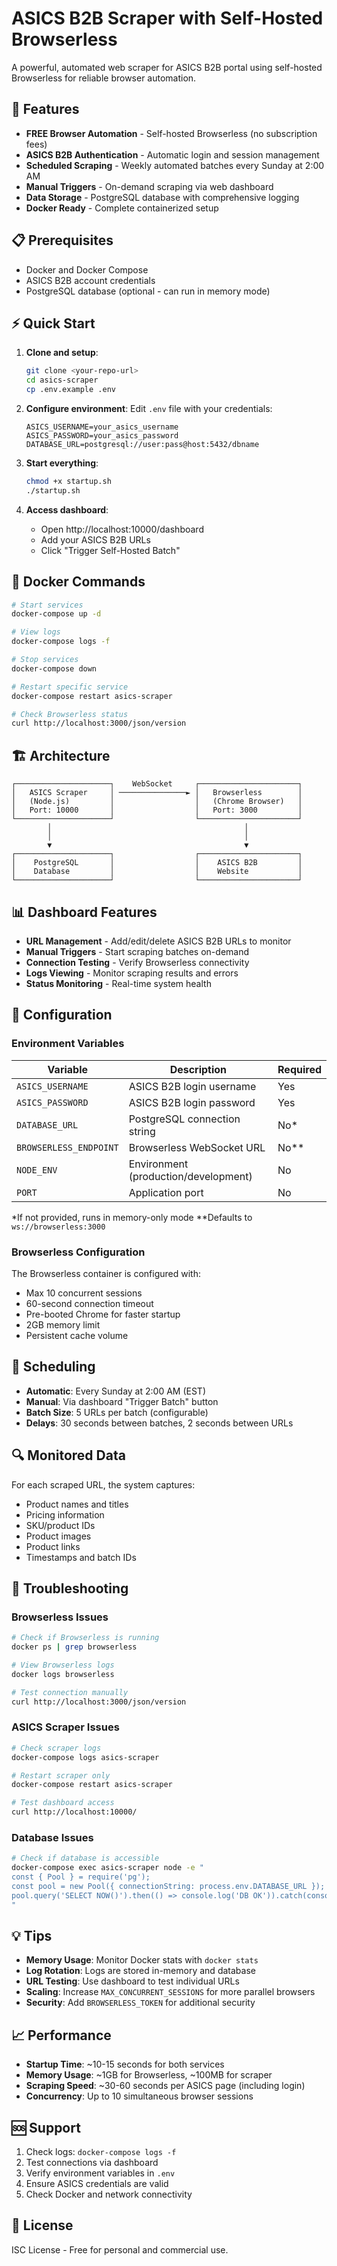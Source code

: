 # ASICS B2B Scraper with Self-Hosted Browserless

A powerful, automated web scraper for ASICS B2B portal using self-hosted Browserless for reliable browser automation.

## 🚀 Features

- **FREE Browser Automation** - Self-hosted Browserless (no subscription fees)
- **ASICS B2B Authentication** - Automatic login and session management
- **Scheduled Scraping** - Weekly automated batches every Sunday at 2:00 AM
- **Manual Triggers** - On-demand scraping via web dashboard
- **Data Storage** - PostgreSQL database with comprehensive logging
- **Docker Ready** - Complete containerized setup

## 📋 Prerequisites

- Docker and Docker Compose
- ASICS B2B account credentials
- PostgreSQL database (optional - can run in memory mode)

## ⚡ Quick Start

1. **Clone and setup**:
   ```bash
   git clone <your-repo-url>
   cd asics-scraper
   cp .env.example .env
   ```

2. **Configure environment**:
   Edit `.env` file with your credentials:
   ```
   ASICS_USERNAME=your_asics_username
   ASICS_PASSWORD=your_asics_password
   DATABASE_URL=postgresql://user:pass@host:5432/dbname
   ```

3. **Start everything**:
   ```bash
   chmod +x startup.sh
   ./startup.sh
   ```

4. **Access dashboard**:
   - Open http://localhost:10000/dashboard
   - Add your ASICS B2B URLs
   - Click "Trigger Self-Hosted Batch"

## 🐳 Docker Commands

```bash
# Start services
docker-compose up -d

# View logs
docker-compose logs -f

# Stop services
docker-compose down

# Restart specific service
docker-compose restart asics-scraper

# Check Browserless status
curl http://localhost:3000/json/version
```

## 🏗️ Architecture

```
┌─────────────────────┐    WebSocket     ┌──────────────────────┐
│   ASICS Scraper     │ ───────────────► │   Browserless        │
│   (Node.js)         │                  │   (Chrome Browser)   │
│   Port: 10000       │                  │   Port: 3000         │
└─────────────────────┘                  └──────────────────────┘
        │                                           │
        │                                           │
        ▼                                           ▼
┌─────────────────────┐                  ┌──────────────────────┐
│    PostgreSQL       │                  │    ASICS B2B         │
│    Database         │                  │    Website           │
└─────────────────────┘                  └──────────────────────┘
```

## 📊 Dashboard Features

- **URL Management** - Add/edit/delete ASICS B2B URLs to monitor
- **Manual Triggers** - Start scraping batches on-demand
- **Connection Testing** - Verify Browserless connectivity
- **Logs Viewing** - Monitor scraping results and errors
- **Status Monitoring** - Real-time system health

## 🔧 Configuration

### Environment Variables

| Variable | Description | Required |
|----------|-------------|----------|
| `ASICS_USERNAME` | ASICS B2B login username | Yes |
| `ASICS_PASSWORD` | ASICS B2B login password | Yes |
| `DATABASE_URL` | PostgreSQL connection string | No* |
| `BROWSERLESS_ENDPOINT` | Browserless WebSocket URL | No** |
| `NODE_ENV` | Environment (production/development) | No |
| `PORT` | Application port | No |

*If not provided, runs in memory-only mode
**Defaults to `ws://browserless:3000`

### Browserless Configuration

The Browserless container is configured with:
- Max 10 concurrent sessions
- 60-second connection timeout
- Pre-booted Chrome for faster startup
- 2GB memory limit
- Persistent cache volume

## 📅 Scheduling

- **Automatic**: Every Sunday at 2:00 AM (EST)
- **Manual**: Via dashboard "Trigger Batch" button
- **Batch Size**: 5 URLs per batch (configurable)
- **Delays**: 30 seconds between batches, 2 seconds between URLs

## 🔍 Monitored Data

For each scraped URL, the system captures:
- Product names and titles
- Pricing information
- SKU/product IDs
- Product images
- Product links
- Timestamps and batch IDs

## 🚨 Troubleshooting

### Browserless Issues
```bash
# Check if Browserless is running
docker ps | grep browserless

# View Browserless logs
docker logs browserless

# Test connection manually
curl http://localhost:3000/json/version
```

### ASICS Scraper Issues
```bash
# Check scraper logs
docker-compose logs asics-scraper

# Restart scraper only
docker-compose restart asics-scraper

# Test dashboard access
curl http://localhost:10000/
```

### Database Issues
```bash
# Check if database is accessible
docker-compose exec asics-scraper node -e "
const { Pool } = require('pg');
const pool = new Pool({ connectionString: process.env.DATABASE_URL });
pool.query('SELECT NOW()').then(() => console.log('DB OK')).catch(console.error);
"
```

## 💡 Tips

- **Memory Usage**: Monitor Docker stats with `docker stats`
- **Log Rotation**: Logs are stored in-memory and database
- **URL Testing**: Use dashboard to test individual URLs
- **Scaling**: Increase `MAX_CONCURRENT_SESSIONS` for more parallel browsers
- **Security**: Add `BROWSERLESS_TOKEN` for additional security

## 📈 Performance

- **Startup Time**: ~10-15 seconds for both services
- **Memory Usage**: ~1GB for Browserless, ~100MB for scraper
- **Scraping Speed**: ~30-60 seconds per ASICS page (including login)
- **Concurrency**: Up to 10 simultaneous browser sessions

## 🆘 Support

1. Check logs: `docker-compose logs -f`
2. Test connections via dashboard
3. Verify environment variables in `.env`
4. Ensure ASICS credentials are valid
5. Check Docker and network connectivity

## 📝 License

ISC License - Free for personal and commercial use.
